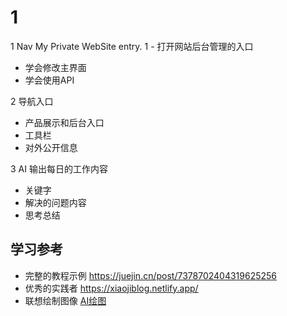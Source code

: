 # 1
1 Nav My Private WebSite entry. 1 - 打开网站后台管理的入口
- 学会修改主界面
- 学会使用API

2 导航入口
-  产品展示和后台入口
-  工具栏
-  对外公开信息

3 AI 输出每日的工作内容
 - 关键字
 - 解决的问题内容
 - 思考总结

## 学习参考
-  完整的教程示例 https://juejin.cn/post/7378702404319625256
-  优秀的实践者 https://xiaojiblog.netlify.app/
-  联想绘制图像 [AI绘图](https://raphael.app/zh)